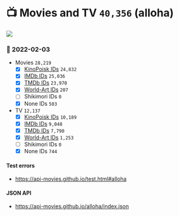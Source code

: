 # :tv: Movies and TV `40,356` (alloha)

<a href="https://API-Movies.github.io"><img src="https://API-Movies.github.io/banner.png?cache"></a>

### :date: 2022-02-03
- Movies `28,219`
  - [x] <a href="https://API-Movies.github.io/alloha/movie_kinopoisk_ids.json">KinoPoisk IDs</a> `24,832`
  - [x] <a href="https://API-Movies.github.io/alloha/movie_imdb_ids.json">IMDb IDs</a> `25,036`
  - [x] <a href="https://API-Movies.github.io/alloha/movie_tmdb_ids.json">TMDb IDs</a> `23,970`
  - [x] <a href="https://API-Movies.github.io/alloha/movie_world_art_ids.json">World-Art IDs</a> `207`
  - [ ] Shikimori IDs `0`
  - [x] None IDs `503`
- TV `12,137`
  - [x] <a href="https://API-Movies.github.io/alloha/tv_kinopoisk_ids.json">KinoPoisk IDs</a> `10,189`
  - [x] <a href="https://API-Movies.github.io/alloha/tv_imdb_ids.json">IMDb IDs</a> `9,048`
  - [x] <a href="https://API-Movies.github.io/alloha/tv_tmdb_ids.json">TMDb IDs</a> `7,790`
  - [x] <a href="https://API-Movies.github.io/alloha/tv_world_art_ids.json">World-Art IDs</a> `1,253`
  - [ ] Shikimori IDs `0`
  - [x] None IDs `744`
#### Test errors
- <a href='https://api-movies.github.io/test.html#alloha'>https://api-movies.github.io/test.html#alloha</a>
#### JSON API
- <a href='https://api-movies.github.io/alloha/index.json'>https://api-movies.github.io/alloha/index.json</a>
